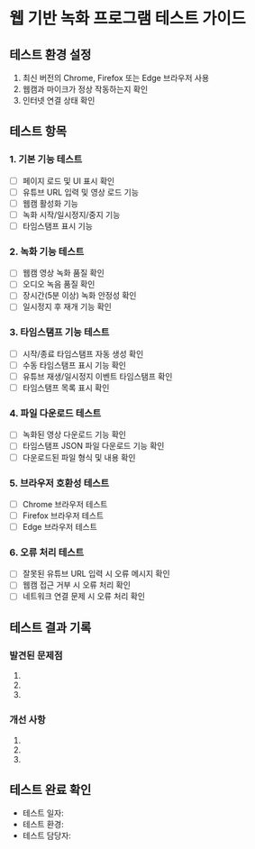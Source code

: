 # 웹 기반 녹화 프로그램 테스트 가이드

## 테스트 환경 설정
1. 최신 버전의 Chrome, Firefox 또는 Edge 브라우저 사용
2. 웹캠과 마이크가 정상 작동하는지 확인
3. 인터넷 연결 상태 확인

## 테스트 항목

### 1. 기본 기능 테스트
- [ ] 페이지 로드 및 UI 표시 확인
- [ ] 유튜브 URL 입력 및 영상 로드 기능
- [ ] 웹캠 활성화 기능
- [ ] 녹화 시작/일시정지/중지 기능
- [ ] 타임스탬프 표시 기능

### 2. 녹화 기능 테스트
- [ ] 웹캠 영상 녹화 품질 확인
- [ ] 오디오 녹음 품질 확인
- [ ] 장시간(5분 이상) 녹화 안정성 확인
- [ ] 일시정지 후 재개 기능 확인

### 3. 타임스탬프 기능 테스트
- [ ] 시작/종료 타임스탬프 자동 생성 확인
- [ ] 수동 타임스탬프 표시 기능 확인
- [ ] 유튜브 재생/일시정지 이벤트 타임스탬프 확인
- [ ] 타임스탬프 목록 표시 확인

### 4. 파일 다운로드 테스트
- [ ] 녹화된 영상 다운로드 기능 확인
- [ ] 타임스탬프 JSON 파일 다운로드 기능 확인
- [ ] 다운로드된 파일 형식 및 내용 확인

### 5. 브라우저 호환성 테스트
- [ ] Chrome 브라우저 테스트
- [ ] Firefox 브라우저 테스트
- [ ] Edge 브라우저 테스트

### 6. 오류 처리 테스트
- [ ] 잘못된 유튜브 URL 입력 시 오류 메시지 확인
- [ ] 웹캠 접근 거부 시 오류 처리 확인
- [ ] 네트워크 연결 문제 시 오류 처리 확인

## 테스트 결과 기록

### 발견된 문제점
1. 
2. 
3. 

### 개선 사항
1. 
2. 
3. 

## 테스트 완료 확인
- 테스트 일자: 
- 테스트 환경: 
- 테스트 담당자: 
